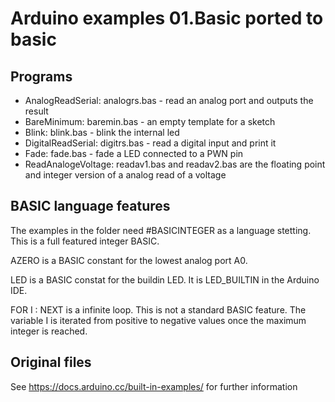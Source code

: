 # Arduino examples 01.Basic ported to basic

## Programs 

- AnalogReadSerial: analogrs.bas - read an analog port and outputs the result
- BareMinimum: baremin.bas - an empty template for a sketch
- Blink: blink.bas - blink the internal led
- DigitalReadSerial: digitrs.bas - read a digital input and print it
- Fade: fade.bas - fade a LED connected to a PWN pin
- ReadAnalogeVoltage: readav1.bas and readav2.bas are the floating point and integer version of a analog read of a voltage

## BASIC language features 

The examples in the folder need #BASICINTEGER as a language stetting. This is a full featured integer BASIC.

AZERO is a BASIC constant for the lowest analog port A0. 

LED is a BASIC constat for the buildin LED. It is LED_BUILTIN in the Arduino IDE.

FOR I : NEXT is a infinite loop. This is not a standard BASIC feature. The variable I is iterated from positive to negative values once the maximum integer is reached.

## Original files

See https://docs.arduino.cc/built-in-examples/ for further information
